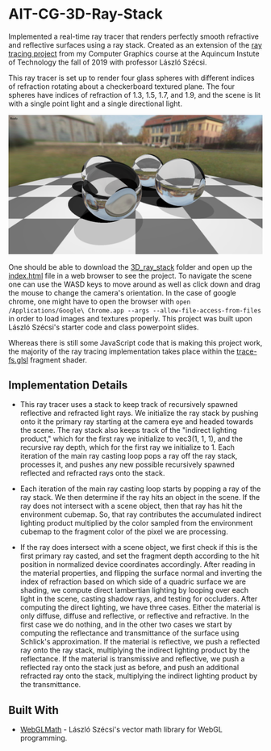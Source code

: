 # AIT-CG-3D-Ray-Stack

Implemented a real-time ray tracer that renders perfectly smooth refractive and reflective surfaces using a ray stack. Created as an extension of the [ray tracing project](https://github.com/trastopchin/AIT-CG-3D-Ray-Tracing) from my Computer Graphics course at the Aquincum Instute of Technology the fall of 2019 with professor László Szécsi.

This ray tracer is set up to render four glass spheres with different indices of refraction rotating about a checkerboard textured plane. The four spheres have indices of refraction of 1.3, 1.5, 1.7, and 1.9, and the scene is lit with a single point light and a single directional light.

<p align="center">
  <img src="/resources/screenshot01.png" alt="The four rotating glass spheres where the left-most sphere closest to the camera has an index of refraction of 1.3 and right-most sphere closest to the camera has an index of refraction of 1.5." width="800">
</p>

One should be able to download the [3D_ray_stack](https://github.com/trastopchin/AIT-CG-3D-Ray-Stack/tree/master/3D_ray_stack) folder and open up the [index.html](https://github.com/trastopchin/AIT-CG-3D-Ray-Stack/blob/master/3D_ray_stack/graphics/index.html) file in a web browser to see the project. To navigate the scene one can use the WASD keys to move around as well as click down and drag the mouse to change the camera's orientation. In the case of google chrome, one might have to open the browser with `open /Applications/Google\ Chrome.app --args --allow-file-access-from-files` in order to load images and textures properly. This project was built upon László Szécsi's starter code and class powerpoint slides.

Whereas there is still some JavaScript code that is making this project work, the majority of the ray tracing implementation takes place within the [trace-fs.glsl](https://github.com/trastopchin/AIT-CG-3D-Ray-Stack/blob/master/3D_ray_stack/graphics/js/shaders/trace-fs.glsl) fragment shader.

## Implementation Details

* This ray tracer uses a stack to keep track of recursively spawned reflective and refracted light rays. We initialize the ray stack by pushing onto it the primary ray starting at the camera eye and headed towards the scene. The ray stack also keeps track of the "indirect lighting product," which for the first ray we initialize to vec3(1, 1, 1), and the recursive ray depth, which for the first ray we initialize to 1. Each iteration of the main ray casting loop pops a ray off the ray stack, processes it, and pushes any new possible recursively spawned reflected and refracted rays onto the stack.

* Each iteration of the main ray casting loop starts by popping a ray of the ray stack. We then determine if the ray hits an object in the scene. If the ray does not intersect with a scene object, then that ray has hit the environment cubemap. So, that ray contributes the accumulated indirect lighting product multiplied by the color sampled from the environment cubemap to the fragment color of the pixel we are processing.

* If the ray does intersect with a scene object, we first check if this is the first primary ray casted, and set the fragment depth according to the hit position in normalized device coordinates accordingly. After reading in the material properties, and flipping the surface normal and inverting the index of refraction based on which side of a quadric surface we are shading, we compute direct lambertian lighting by looping over each light in the scene, casting shadow rays, and testing for occluders. After computing the direct lighting, we have three cases. Either the material is only diffuse, diffuse and reflective, or reflective and refractive. In the first case we do nothing, and in the other two cases we start by computing the reflectance and transmittance of the surface using Schlick's approximation. If the material is reflective, we push a reflected ray onto the ray stack, multiplying the indirect lighting product by the reflectance. If the material is transmissive and reflective, we push a reflected ray onto the stack just as before, and push an additional refracted ray onto the stack, multiplying the indirect lighting product by the transmittance.

## Built With

* [WebGLMath](https://github.com/szecsi/WebGLMath) - László Szécsi's vector math library for WebGL programming.
